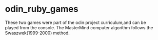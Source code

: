 # odin_ruby_games
These two games were part of the odin project curriculum,and can be played from the console.
The MasterMind computer algorithm follows the Swaszwek(1999-2000) method.
